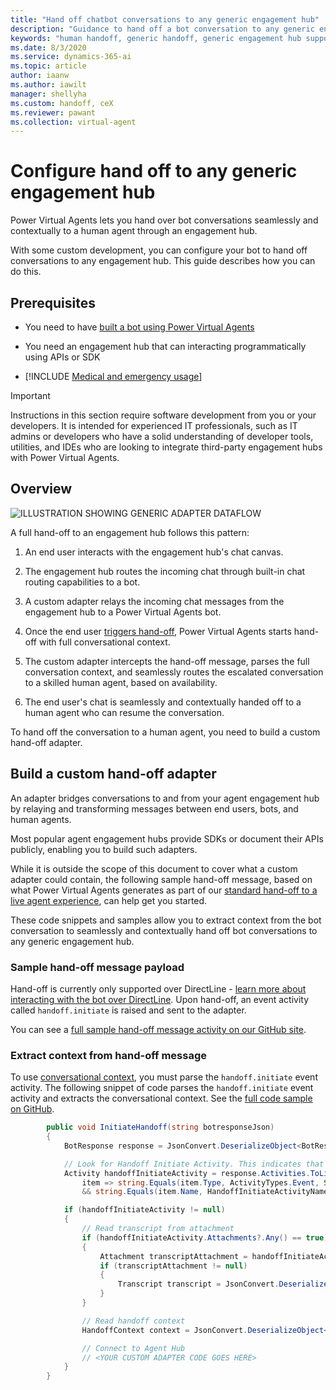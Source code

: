 ```yaml
---
title: "Hand off chatbot conversations to any generic engagement hub"
description: "Guidance to hand off a bot conversation to any generic engagement hub"
keywords: "human handoff, generic handoff, generic engagement hub support, PVA"
ms.date: 8/3/2020
ms.service: dynamics-365-ai
ms.topic: article
author: iaanw
ms.author: iawilt
manager: shellyha
ms.custom: handoff, ceX
ms.reviewer: pawant
ms.collection: virtual-agent
---
```


# Configure hand off to any generic engagement hub

Power Virtual Agents lets you hand over bot conversations seamlessly and contextually to a human agent through an engagement hub. 

With some custom development, you can configure your bot to hand off conversations to any engagement hub. This guide describes how you can do this.

## Prerequisites
- You need to have [built a bot using Power Virtual Agents](authoring-first-bot.md)  

- You need an engagement hub that can interacting programmatically using APIs or SDK  

- [!INCLUDE [Medical and emergency usage](includes/pva-usage-limitations.md)]

>[!IMPORTANT]
>Instructions in this section require software development from you or your developers. It is intended for experienced IT professionals, such as IT admins or developers who have a solid understanding of developer tools, utilities, and IDEs who are looking to integrate third-party engagement hubs with Power Virtual Agents. 

## Overview

  ![ILLUSTRATION SHOWING GENERIC ADAPTER DATAFLOW](media/generic-adapter-illustration.png "ILLUSTRATION SHOWING GENERIC ADAPTER DATAFLOW")

A full hand-off to an engagement hub follows this pattern:

1. An end user interacts with the engagement hub's chat canvas.

1. The engagement hub routes the incoming chat through built-in chat routing capabilities to a bot.

1. A custom adapter relays the incoming chat messages from the engagement hub to a Power Virtual Agents bot.

1. Once the end user [triggers hand-off](advanced-hand-off.md#triggering-hand-off-to-a-live-agent), Power Virtual Agents starts hand-off with full conversational context.

1. The custom adapter intercepts the hand-off message, parses the full conversation context, and seamlessly routes the escalated conversation to a skilled human agent, based on availability.

1. The end user's chat is seamlessly and contextually handed off to a human agent who can resume the conversation.

To hand off the conversation to a human agent, you need to build a custom hand-off adapter.

## Build a custom hand-off adapter
An adapter bridges conversations to and from your agent engagement hub by relaying and transforming messages between end users, bots, and human agents.  

Most popular agent engagement hubs provide SDKs or document their APIs publicly, enabling you to build such adapters. 

While it is outside the scope of this document to cover what a custom adapter could contain, the following sample hand-off message, based on what Power Virtual Agents generates as part of our [standard hand-off to a live agent experience](advanced-hand-off.md), can help get you started. 

These code snippets and samples allow you to extract context from the bot conversation to seamlessly and contextually hand off bot conversations to any generic engagement hub.

### Sample hand-off message payload
Hand-off is currently only supported over DirectLine - [learn more about interacting with the bot over DirectLine](publication-connect-bot-to-azure-bot-service-channels.md#sample-code-example). Upon hand-off, an event activity called `handoff.initiate` is raised and sent to the adapter. 

You can see a [full sample hand-off message activity on our GitHub site](https://github.com/microsoft/PowerVirtualAgentsSamples/blob/master/ConnectToEngagementHub/activities.json).

### Extract context from hand-off message
To use [conversational context](advanced-hand-off.md#contextual-variables-available-upon-hand-off), you must parse the `handoff.initiate` event activity. 
The following snippet of code parses the `handoff.initiate` event activity and extracts the conversational context. See the [full code sample on GitHub](https://github.com/microsoft/PowerVirtualAgentsSamples/tree/master/ConnectToEngagementHub).

```C#
        public void InitiateHandoff(string botresponseJson)
        {
            BotResponse response = JsonConvert.DeserializeObject<BotResponse>(botresponseJson);

            // Look for Handoff Initiate Activity. This indicates that conversation needs to be handed off to agent
            Activity handoffInitiateActivity = response.Activities.ToList().FirstOrDefault(
                item => string.Equals(item.Type, ActivityTypes.Event, System.StringComparison.Ordinal)
                && string.Equals(item.Name, HandoffInitiateActivityName, System.StringComparison.Ordinal));

            if (handoffInitiateActivity != null)
            {
                // Read transcript from attachment
                if (handoffInitiateActivity.Attachments?.Any() == true)
                {
                    Attachment transcriptAttachment = handoffInitiateActivity.Attachments.FirstOrDefault(a => string.Equals(a.Name.ToLowerInvariant(), TranscriptAttachmentName, System.StringComparison.Ordinal));
                    if (transcriptAttachment != null)
                    {
                        Transcript transcript = JsonConvert.DeserializeObject<Transcript>(transcriptAttachment.Content.ToString());
                    }
                }

                // Read handoff context
                HandoffContext context = JsonConvert.DeserializeObject<HandoffContext>(handoffInitiateActivity.Value.ToString());

                // Connect to Agent Hub
                // <YOUR CUSTOM ADAPTER CODE GOES HERE>
            }
        }
```
